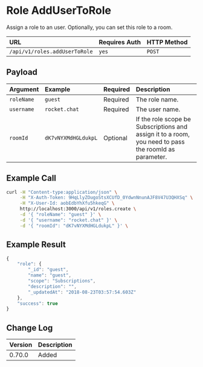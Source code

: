 # Role AddUserToRole

Assign a role to an user. Optionally, you can set this role to a room.

| URL | Requires Auth | HTTP Method |
| :--- | :--- | :--- |
| `/api/v1/roles.addUserToRole` | `yes` | `POST` |

## Payload

| Argument | Example | Required | Description |
| :--- | :--- | :--- | :--- |
| `roleName` | `guest` | Required | The role name. |
| `username` | `rocket.chat` | Required | The user name. |
| `roomId` | `dK7vNYXMdHGLdukpL` | Optional | If the role scope be Subscriptions and assign it to a room, you need to pass the roomId as parameter. |

## Example Call

```bash
curl -H "Content-type:application/json" \
     -H "X-Auth-Token: 9HqLlyZOugoStsXCUfD_0YdwnNnunAJF8V47U3QHXSq" \
     -H "X-User-Id: aobEdbYhXfu5hkeqG" \
     http://localhost:3000/api/v1/roles.create \
     -d '{ "roleName": "guest" }' \
     -d '{ "username": "rocket.chat" }' \
     -d '{ "roomId": "dK7vNYXMdHGLdukpL" }' \
```

## Example Result

```javascript
{
    "role": {
        "_id": "guest",
        "name": "guest",
        "scope": "Subscriptions",
        "description": "",
        "_updatedAt": "2018-08-23T03:57:54.603Z"
    },
    "success": true
}
```

## Change Log

| Version | Description |
| :--- | :--- |
| 0.70.0 | Added |

